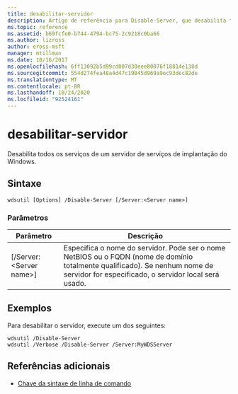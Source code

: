 ```yaml
---
title: desabilitar-servidor
description: Artigo de referência para Disable-Server, que desabilita todos os serviços de um servidor de serviços de implantação do Windows.
ms.topic: reference
ms.assetid: b69fcfe0-b744-4794-bc75-2c9218c0ba66
ms.author: lizross
author: eross-msft
manager: mtillman
ms.date: 10/16/2017
ms.openlocfilehash: 6ff13092b5d99cd007d30eee80076f18814e138d
ms.sourcegitcommit: 554d274fea48a4d47c19845d969a9ec93dec82de
ms.translationtype: MT
ms.contentlocale: pt-BR
ms.lasthandoff: 10/24/2020
ms.locfileid: "92524161"
---
```

# <a name="disable-server"></a>desabilitar-servidor

Desabilita todos os serviços de um servidor de serviços de implantação do Windows.

## <a name="syntax"></a>Sintaxe

```
wdsutil [Options] /Disable-Server [/Server:<Server name>]
```

### <a name="parameters"></a>Parâmetros

|Parâmetro|Descrição|
|---------|-----------|
|[/Server:\<Server name>]|Especifica o nome do servidor. Pode ser o nome NetBIOS ou o FQDN (nome de domínio totalmente qualificado). Se nenhum nome de servidor for especificado, o servidor local será usado.|

## <a name="examples"></a>Exemplos

Para desabilitar o servidor, execute um dos seguintes:
```
wdsutil /Disable-Server
wdsutil /Verbose /Disable-Server /Server:MyWDSServer
```

## <a name="additional-references"></a>Referências adicionais

- [Chave da sintaxe de linha de comando](command-line-syntax-key.md)

